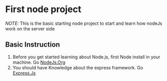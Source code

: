 #  First node project
 _NOTE:_ This is the basic starting node project to start and learn how  nodeJs work on the server side
##  Basic Instruction
1. Before you get started learning about Node.js, first Node install in your machine.
 Go [NodeJs.Org](https://nodejs.org)
2. You should have Knowledge about the express framework.
 Go [Express.Js](https://expressjs.com/)

